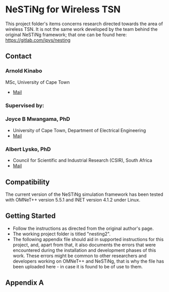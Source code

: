# NeSTiNg for Wireless TSN

This project folder's items concerns research directed towards the area of wireless TSN. It is not the same work developed by the team behind the original NeSTiNg framework; that one can be found here: https://gitlab.com/ipvs/nesting

## Contact
### Arnold Kinabo
MSc, University of Cape Town
+ [Mail](knbarn001@myuct.ac.za)

### Supervised by:
### Joyce B Mwangama, PhD
+ University of Cape Town, Department of Electrical Engineering
+ [Mail](joycebm@crg.ee.uct.ac.za)
### Albert Lysko, PhD
+ Council for Scientific and Industrial Research (CSIR), South Africa
+ [Mail](albert.lysko@csir.co.za)


## Compatibility

The current version of the NeSTiNg simulation framework has been tested with OMNeT++ version 5.5.1 and INET version 4.1.2 under Linux.

## Getting Started

+ Follow the instructions as directed from the original author's page.
+ The working project folder is titled "nesting2".
+ The following appendix file should aid in supported instructions for this project, and, apart from that, it also documents the errors that were encountered during the installation and development phases of this work. These errors might be common to other researchers and developers working on OMNeT++ and NeSTiNg, that is why the file has been uploaded here - in case it is found to be of use to them.

## Appendix A
